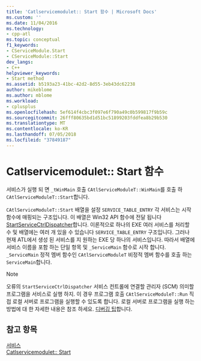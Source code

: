 ```yaml
---
title: 'Catlservicemodulet:: Start 함수 | Microsoft Docs'
ms.custom: ''
ms.date: 11/04/2016
ms.technology:
- cpp-atl
ms.topic: conceptual
f1_keywords:
- CServiceModule.Start
- CServiceModule::Start
dev_langs:
- C++
helpviewer_keywords:
- Start method
ms.assetid: b5193a23-41bc-42d2-8d55-3eb43dc62238
author: mikeblome
ms.author: mblome
ms.workload:
- cplusplus
ms.openlocfilehash: 5ef614f4cbc3f097e6f790a49c0b599817f9b59c
ms.sourcegitcommit: 26fff80635bd1d51bc51899203fddfea8b29b530
ms.translationtype: MT
ms.contentlocale: ko-KR
ms.lasthandoff: 07/05/2018
ms.locfileid: "37849187"
---
```

# <a name="catlservicemoduletstart-function"></a>Catlservicemodulet:: Start 함수
서비스가 실행 되 면 `_tWinMain` 호출 `CAtlServiceModuleT::WinMain`를 호출 하 `CAtlServiceModuleT::Start`합니다.  
  
 `CAtlServiceModuleT::Start` 배열을 설정 `SERVICE_TABLE_ENTRY` 각 서비스는 시작 함수에 매핑되는 구조입니다. 이 배열은 Win32 API 함수에 전달 됩니다 [StartServiceCtrlDispatcher](http://msdn.microsoft.com/library/windows/desktop/ms686324)합니다. 이론적으로 하나의 EXE 여러 서비스를 처리할 수 및 배열에는 여러 개 있을 수 있습니다 `SERVICE_TABLE_ENTRY` 구조입니다. 그러나 현재 ATL에서 생성 된 서비스를 지 원하는 EXE 당 하나의 서비스입니다. 따라서 배열에 서비스 이름을 포함 하는 단일 항목 및 `_ServiceMain` 함수로 시작 합니다. `_ServiceMain` 정적 멤버 함수인 `CAtlServiceModuleT` 비정적 멤버 함수를 호출 하는 `ServiceMain`합니다.  
  
> [!NOTE]
>  오류의 `StartServiceCtrlDispatcher` 서비스 컨트롤에 연결할 관리자 (SCM) 의미할 프로그램을 서비스로 실행 하지. 이 경우 프로그램 호출 `CAtlServiceModuleT::Run` 직접 로컬 서버로 프로그램을 실행할 수 있도록 합니다. 로컬 서버로 프로그램을 실행 하는 방법에 대 한 자세한 내용은 참조 하세요. [디버깅 팁](../atl/debugging-tips.md)합니다.  
  
## <a name="see-also"></a>참고 항목  
 [서비스](../atl/atl-services.md)   
 [Catlservicemodulet:: Start](../atl/reference/catlservicemodulet-class.md#start)

